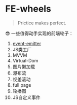 # FE-wheels



> Prictice makes perfect.




😎 一些值得动手实现的前端轮子：

1. [event-emitter](./event-emitter/)
2. JS类工厂
3. MVVM
4. Virtual-Dom
5. 图片懒加载
6. 瀑布流
7. 视差滚动
8. full page
9. 轮播图
10. JS自定义事件